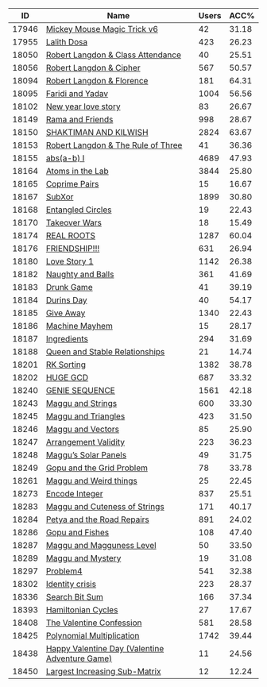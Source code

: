 | ID | Name | Users | ACC% |
|---|---|---|---|
| 17946 | [Mickey Mouse Magic Trick v6](https://www.spoj.com/problems/MMMAGIC6) | 42 | 31.18 |
| 17955 | [Lalith Dosa](https://www.spoj.com/problems/DOSA) | 423 | 26.23 |
| 18050 | [Robert Langdon & Class Attendance](https://www.spoj.com/problems/RLCAT) | 40 | 25.51 |
| 18056 | [Robert Langdon & Cipher](https://www.spoj.com/problems/RLCIPHER) | 567 | 50.57 |
| 18094 | [Robert Langdon & Florence](https://www.spoj.com/problems/RLTOUR) | 181 | 64.31 |
| 18095 | [Faridi and Yadav](https://www.spoj.com/problems/CHOTU) | 1004 | 56.56 |
| 18102 | [New year love story](https://www.spoj.com/problems/QTGIFT1) | 83 | 26.67 |
| 18149 | [Rama and Friends](https://www.spoj.com/problems/GSHOP) | 998 | 28.67 |
| 18150 | [SHAKTIMAN AND KILWISH](https://www.spoj.com/problems/SHAKTI) | 2824 | 63.67 |
| 18153 | [Robert Langdon & The Rule of Three](https://www.spoj.com/problems/RLTHREE) | 41 | 36.36 |
| 18155 | [abs(a-b) I](https://www.spoj.com/problems/ABSP1) | 4689 | 47.93 |
| 18164 | [Atoms in the Lab](https://www.spoj.com/problems/ATOMS) | 3844 | 25.80 |
| 18165 | [Coprime Pairs](https://www.spoj.com/problems/NCOPRIME) | 15 | 16.67 |
| 18167 | [SubXor](https://www.spoj.com/problems/SUBXOR) | 1899 | 30.80 |
| 18168 | [Entangled Circles](https://www.spoj.com/problems/TWOCIR) | 19 | 22.43 |
| 18170 | [Takeover Wars](https://www.spoj.com/problems/TKV1000) | 18 | 15.49 |
| 18174 | [REAL ROOTS](https://www.spoj.com/problems/RROOT) | 1287 | 60.04 |
| 18176 | [FRIENDSHIP!!!](https://www.spoj.com/problems/FRND) | 631 | 26.94 |
| 18180 | [Love Story 1](https://www.spoj.com/problems/PIHU1) | 1142 | 26.38 |
| 18182 | [Naughty and Balls](https://www.spoj.com/problems/NAUGHTY) | 361 | 41.69 |
| 18183 | [Drunk Game](https://www.spoj.com/problems/DRUNK) | 41 | 39.19 |
| 18184 | [Durins Day](https://www.spoj.com/problems/DURIN) | 40 | 54.17 |
| 18185 | [Give Away](https://www.spoj.com/problems/GIVEAWAY) | 1340 | 22.43 |
| 18186 | [Machine Mayhem](https://www.spoj.com/problems/MACHMAY) | 15 | 28.17 |
| 18187 | [Ingredients](https://www.spoj.com/problems/INGRED) | 294 | 31.69 |
| 18188 | [Queen and Stable Relationships](https://www.spoj.com/problems/QSTABLE) | 21 | 14.74 |
| 18201 | [RK Sorting](https://www.spoj.com/problems/RKS) | 1382 | 38.78 |
| 18202 | [HUGE GCD](https://www.spoj.com/problems/HG) | 687 | 33.32 |
| 18240 | [GENIE SEQUENCE](https://www.spoj.com/problems/KURUK14) | 1561 | 42.18 |
| 18243 | [Maggu and Strings](https://www.spoj.com/problems/IITWPC4A) | 600 | 33.30 |
| 18245 | [Maggu and Triangles](https://www.spoj.com/problems/IITWPC4B) | 423 | 31.50 |
| 18246 | [Maggu and Vectors](https://www.spoj.com/problems/IITWPC4C) | 85 | 25.90 |
| 18247 | [Arrangement Validity](https://www.spoj.com/problems/IITWPC4D) | 223 | 36.23 |
| 18248 | [Maggu’s Solar Panels](https://www.spoj.com/problems/IITWPC4E) | 49 | 31.75 |
| 18249 | [Gopu and the Grid Problem](https://www.spoj.com/problems/IITWPC4F) | 78 | 33.78 |
| 18261 | [Maggu and Weird things](https://www.spoj.com/problems/IITWPC4G) | 25 | 22.45 |
| 18273 | [Encode Integer](https://www.spoj.com/problems/SNGINT) | 837 | 25.51 |
| 18283 | [Maggu and Cuteness of Strings](https://www.spoj.com/problems/IITWPC4H) | 171 | 40.17 |
| 18284 | [Petya and the Road Repairs](https://www.spoj.com/problems/IITWPC4I) | 891 | 24.02 |
| 18286 | [Gopu and Fishes](https://www.spoj.com/problems/IITWPC4J) | 108 | 47.40 |
| 18287 | [Maggu and Magguness Level](https://www.spoj.com/problems/IITWPC4K) | 50 | 33.50 |
| 18289 | [Maggu and Mystery](https://www.spoj.com/problems/IITWPC4L) | 19 | 31.08 |
| 18297 | [Problem4](https://www.spoj.com/problems/CODEM4) | 541 | 32.38 |
| 18302 | [Identity crisis](https://www.spoj.com/problems/IDC1948) | 223 | 28.37 |
| 18336 | [Search Bit Sum](https://www.spoj.com/problems/BIT2) | 166 | 37.34 |
| 18393 | [Hamiltonian Cycles](https://www.spoj.com/problems/IE5) | 27 | 17.67 |
| 18408 | [The Valentine Confession](https://www.spoj.com/problems/CRNVALEN) | 581 | 28.58 |
| 18425 | [Polynomial Multiplication](https://www.spoj.com/problems/POLYMUL) | 1742 | 39.44 |
| 18438 | [Happy Valentine Day (Valentine Adventure Game)](https://www.spoj.com/problems/VAL_GAM4) | 11 | 24.56 |
| 18450 | [Largest Increasing Sub-Matrix](https://www.spoj.com/problems/MXSBMTRX) | 12 | 12.24 |
